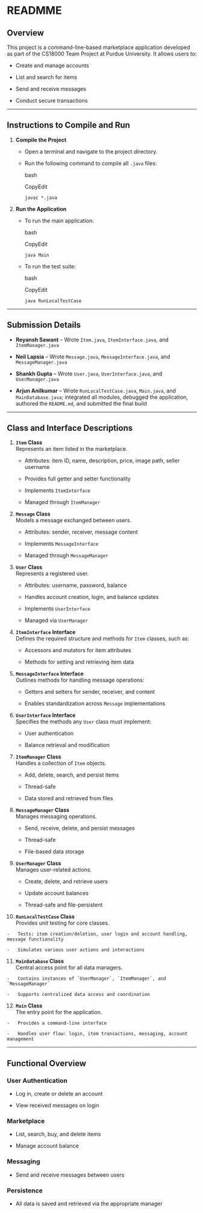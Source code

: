 # READMME

## Overview

This project is a command-line-based marketplace application developed as part of the CS18000 Team Project at Purdue University. It allows users to:

-   Create and manage accounts
    
-   List and search for items
    
-   Send and receive messages
    
-   Conduct secure transactions
    

----------

## Instructions to Compile and Run

1.  **Compile the Project**
    
    -   Open a terminal and navigate to the project directory.
        
    -   Run the following command to compile all `.java` files:
        
        bash
        
        CopyEdit
        
        `javac *.java` 
        
2.  **Run the Application**
    
    -   To run the main application:
        
        bash
        
        CopyEdit
        
        `java Main` 
        
    -   To run the test suite:
        
        bash
        
        CopyEdit
        
        `java RunLocalTestCase` 
        

----------

## Submission Details

-   **Reyansh Sawant** – Wrote `Item.java`, `ItemInterface.java`, and `ItemManager.java`
    
-   **Neil Lapsia** – Wrote `Message.java`, `MessageInterface.java`, and `MessageManager.java`
    
-   **Shankh Gupta** – Wrote `User.java`, `UserInterface.java`, and `UserManager.java`
    
-   **Arjun Anilkumar** – Wrote `RunLocalTestCase.java`, `Main.java`, and `MainDatabase.java`; integrated all modules, debugged the application, authored the `README.md`, and submitted the final build
    

----------

## Class and Interface Descriptions

1.  **`Item` Class**  
    Represents an item listed in the marketplace.
    
    -   Attributes: item ID, name, description, price, image path, seller username
        
    -   Provides full getter and setter functionality
        
    -   Implements `ItemInterface`
        
    -   Managed through `ItemManager`
        
2.  **`Message` Class**  
    Models a message exchanged between users.
    
    -   Attributes: sender, receiver, message content
        
    -   Implements `MessageInterface`
        
    -   Managed through `MessageManager`
        
3.  **`User` Class**  
    Represents a registered user.
    
    -   Attributes: username, password, balance
        
    -   Handles account creation, login, and balance updates
        
    -   Implements `UserInterface`
        
    -   Managed via `UserManager`
        
4.  **`ItemInterface` Interface**  
    Defines the required structure and methods for `Item` classes, such as:
    
    -   Accessors and mutators for item attributes
        
    -   Methods for setting and retrieving item data
        
5.  **`MessageInterface` Interface**  
    Outlines methods for handling message operations:
    
    -   Getters and setters for sender, receiver, and content
        
    -   Enables standardization across `Message` implementations
        
6.  **`UserInterface` Interface**  
    Specifies the methods any `User` class must implement:
    
    -   User authentication
        
    -   Balance retrieval and modification
        
7.  **`ItemManager` Class**  
    Handles a collection of `Item` objects.
    
    -   Add, delete, search, and persist items
        
    -   Thread-safe
        
    -   Data stored and retrieved from files
        
8.  **`MessageManager` Class**  
    Manages messaging operations.
    
    -   Send, receive, delete, and persist messages
        
    -   Thread-safe
        
    -   File-based data storage
        
9.  **`UserManager` Class**  
    Manages user-related actions.
    
    -   Create, delete, and retrieve users
        
    -   Update account balances
        
    -   Thread-safe and file-persistent
        
10.  **`RunLocalTestCase` Class**  
    Provides unit testing for core classes.
    
    -   Tests: item creation/deletion, user login and account handling, message functionality
        
    -   Simulates various user actions and interactions
        
11.  **`MainDatabase` Class**  
    Central access point for all data managers.
    
    -   Contains instances of `UserManager`, `ItemManager`, and `MessageManager`
        
    -   Supports centralized data access and coordination
        
12.  **`Main` Class**  
    The entry point for the application.
    
    -   Provides a command-line interface
        
    -   Handles user flow: login, item transactions, messaging, account management
        

----------

## Functional Overview

### User Authentication

-   Log in, create or delete an account
    
-   View received messages on login
    

### Marketplace

-   List, search, buy, and delete items
    
-   Manage account balance
    

### Messaging

-   Send and receive messages between users
    

### Persistence

-   All data is saved and retrieved via the appropriate manager